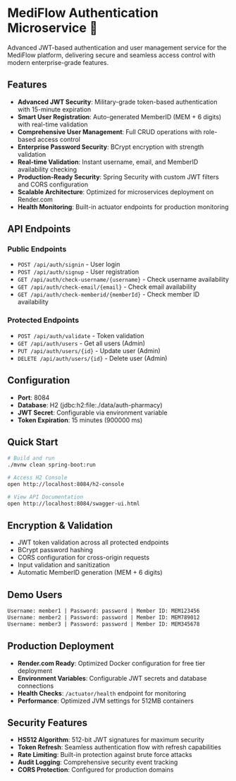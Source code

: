 # MediFlow Authentication Microservice 🔐

Advanced JWT-based authentication and user management service for the MediFlow platform, delivering secure and seamless access control with modern enterprise-grade features.

## Features

- **Advanced JWT Security**: Military-grade token-based authentication with 15-minute expiration
- **Smart User Registration**: Auto-generated MemberID (MEM + 6 digits) with real-time validation
- **Comprehensive User Management**: Full CRUD operations with role-based access control
- **Enterprise Password Security**: BCrypt encryption with strength validation
- **Real-time Validation**: Instant username, email, and MemberID availability checking
- **Production-Ready Security**: Spring Security with custom JWT filters and CORS configuration
- **Scalable Architecture**: Optimized for microservices deployment on Render.com
- **Health Monitoring**: Built-in actuator endpoints for production monitoring

## API Endpoints

### Public Endpoints

- `POST /api/auth/signin` - User login
- `POST /api/auth/signup` - User registration
- `GET /api/auth/check-username/{username}` - Check username availability
- `GET /api/auth/check-email/{email}` - Check email availability
- `GET /api/auth/check-memberid/{memberId}` - Check member ID availability

### Protected Endpoints

- `POST /api/auth/validate` - Token validation
- `GET /api/auth/users` - Get all users (Admin)
- `PUT /api/auth/users/{id}` - Update user (Admin)
- `DELETE /api/auth/users/{id}` - Delete user (Admin)

## Configuration

- **Port**: 8084
- **Database**: H2 (jdbc:h2:file:./data/auth-pharmacy)
- **JWT Secret**: Configurable via environment variable
- **Token Expiration**: 15 minutes (900000 ms)

## Quick Start

```bash
# Build and run
./mvnw clean spring-boot:run

# Access H2 Console
open http://localhost:8084/h2-console

# View API Documentation
open http://localhost:8084/swagger-ui.html
```

## Encryption & Validation

- JWT token validation across all protected endpoints
- BCrypt password hashing
- CORS configuration for cross-origin requests
- Input validation and sanitization
- Automatic MemberID generation (MEM + 6 digits)

## Demo Users

```txt
Username: member1 | Password: password | Member ID: MEM123456
Username: member2 | Password: password | Member ID: MEM789012
Username: member3 | Password: password | Member ID: MEM345678
```

## Production Deployment

- **Render.com Ready**: Optimized Docker configuration for free tier deployment
- **Environment Variables**: Configurable JWT secrets and database connections
- **Health Checks**: `/actuator/health` endpoint for monitoring
- **Performance**: Optimized JVM settings for 512MB containers

## Security Features

- **HS512 Algorithm**: 512-bit JWT signatures for maximum security
- **Token Refresh**: Seamless authentication flow with refresh capabilities
- **Rate Limiting**: Built-in protection against brute force attacks
- **Audit Logging**: Comprehensive security event tracking
- **CORS Protection**: Configured for production domains
